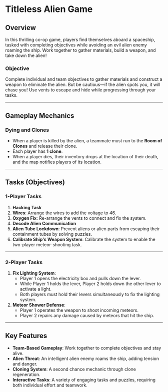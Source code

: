 # **Titleless Alien Game**

## **Overview**
In this thrilling co-op game, players find themselves aboard a spaceship, tasked with completing objectives while avoiding an evil alien enemy roaming the ship. Work together to gather materials, build a weapon, and take down the alien!

### **Objective**
Complete individual and team objectives to gather materials and construct a weapon to eliminate the alien. But be cautious—if the alien spots you, it will chase you! Use vents to escape and hide while progressing through your tasks.

---

## **Gameplay Mechanics**

### **Dying and Clones**
- When a player is killed by the alien, a teammate must run to the **Room of Clones** and release their clone.
- Each player has **1 clone**.
- When a player dies, their inventory drops at the location of their death, and the map notifies players of its location.

---

## **Tasks (Objectives)**

### **1-Player Tasks**
1. **Hacking Task**
2. **Wires**: Arrange the wires to add the voltage to 46.
3. **Oxygen Fix**: Re-arrange the vents to connect and fix the system.
4. **Decode Alien Communication**
5. **Alien Tube Lockdown**: Prevent aliens or alien parts from escaping their containment tubes by solving puzzles.
6. **Calibrate Ship's Weapon System**: Calibrate the system to enable the two-player meteor-shooting task.

---

### **2-Player Tasks**
1. **Fix Lighting System**:  
   - Player 1 opens the electricity box and pulls down the lever.  
   - While Player 1 holds the lever, Player 2 holds down the other lever to activate a light.  
   - Both players must hold their levers simultaneously to fix the lighting system.
2. **Meteor Shower Defense**:  
   - Player 1 operates the weapon to shoot incoming meteors.  
   - Player 2 repairs any damage caused by meteors that hit the ship.

---

## **Key Features**
- **Team-Based Gameplay**: Work together to complete objectives and stay alive.
- **Alien Threat**: An intelligent alien enemy roams the ship, adding tension and danger.
- **Cloning System**: A second chance mechanic through clone regeneration.
- **Interactive Tasks**: A variety of engaging tasks and puzzles, requiring both individual effort and teamwork.

